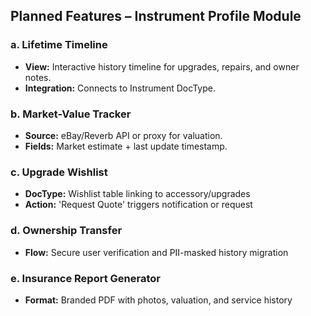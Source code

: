 ## Planned Features – Instrument Profile Module

### a. Lifetime Timeline
- **View:** Interactive history timeline for upgrades, repairs, and owner notes.
- **Integration:** Connects to Instrument DocType.

### b. Market-Value Tracker
- **Source:** eBay/Reverb API or proxy for valuation.
- **Fields:** Market estimate + last update timestamp.

### c. Upgrade Wishlist
- **DocType:** Wishlist table linking to accessory/upgrades
- **Action:** 'Request Quote' triggers notification or request

### d. Ownership Transfer
- **Flow:** Secure user verification and PII-masked history migration

### e. Insurance Report Generator
- **Format:** Branded PDF with photos, valuation, and service history